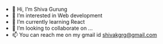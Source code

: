 - 👋 Hi, I’m Shiva Gurung
- 👀 I’m interested in Web development
- 🌱 I’m currently learning React
- 💞️ I’m looking to collaborate on ...
- 📫 You can reach me on my gmail id shivakgrg@gmail.com

<!---
Swotantra55/Swotantra55 is a ✨ special ✨ repository because its `README.md` (this file) appears on your GitHub profile.
You can click the Preview link to take a look at your changes.
--->
